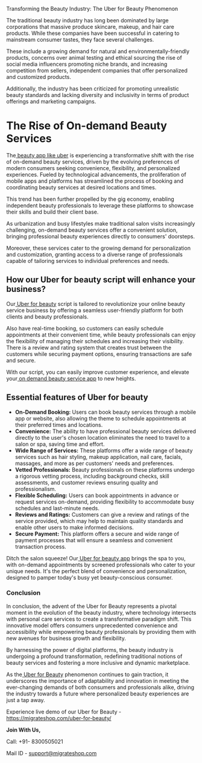Transforming the Beauty Industry: The Uber for Beauty Phenomenon

The traditional beauty industry has long been dominated by large corporations that massive produce skincare, makeup, and hair care products. While these companies have been successful in catering to mainstream consumer tastes, they face several challenges.

 These include a growing demand for natural and environmentally-friendly products, concerns over animal testing and ethical sourcing the rise of social media influencers promoting niche brands, and increasing competition from sellers, independent companies that offer personalized and customized products. 

Additionally, the industry has been criticized for promoting unrealistic beauty standards and lacking diversity and inclusivity in terms of product offerings and marketing campaigns.

# The Rise of On-demand Beauty Services
The[ beauty app like uber](https://migrateshop.com/uber-for-beauty/) is experiencing a transformative shift with the rise of on-demand beauty services, driven by the evolving preferences of modern consumers seeking convenience, flexibility, and personalized experiences. Fueled by technological advancements, the proliferation of mobile apps and platforms has streamlined the process of booking and coordinating beauty services at desired locations and times. 

This trend has been further propelled by the gig economy, enabling independent beauty professionals to leverage these platforms to showcase their skills and build their client base. 

As urbanization and busy lifestyles make traditional salon visits increasingly challenging, on-demand beauty services offer a convenient solution, bringing professional beauty experiences directly to consumers' doorsteps.

Moreover, these services cater to the growing demand for personalization and customization, granting access to a diverse range of professionals capable of tailoring services to individual preferences and needs.

## How our Uber for beauty script will enhance your business?
Our[ Uber for beauty](https://migrateshop.com/uber-for-beauty/) script is tailored to revolutionize your online beauty service business by offering a seamless user-friendly platform for both clients and beauty professionals.

Also have real-time booking, so customers can easily schedule appointments at their convenient time, while beauty professionals can enjoy the flexibility of managing their schedules and increasing their visibility. There is a review and rating system that creates trust between the customers while securing payment options, ensuring transactions are safe and secure.

With our script, you can easily improve customer experience, and elevate your[ on demand beauty service app](https://migrateshop.com/uber-for-beauty/) to new heights.

## Essential features of Uber for beauty
* **On-Demand Booking:** Users can book beauty services through a mobile app or website, also allowing the theme to schedule appointments at their preferred times and locations.
* **Convenience:** The ability to have professional beauty services delivered directly to the user's chosen location eliminates the need to travel to a salon or spa, saving time and effort.
* **Wide Range of Services:** These platforms offer a wide range of beauty services such as hair styling, makeup application, nail care, facials, massages, and more as per customers' needs and preferences.
* **Vetted Professionals:** Beauty professionals on these platforms undergo a rigorous vetting process, including background checks, skill assessments, and customer reviews ensuring quality and professionalism.
* **Flexible Scheduling:** Users can book appointments in advance or request services on-demand, providing flexibility to accommodate busy schedules and last-minute needs.
* **Reviews and Ratings:** Customers can give a review and ratings of the service provided, which may help to maintain quality standards and enable other users to make informed decisions.
* **Secure Payment:** This platform offers a secure and wide range of payment processes that will ensure a seamless and convenient transaction process.

Ditch the salon squeeze! Our[ Uber for beauty app](https://migrateshop.com/uber-for-beauty/) brings the spa to you, with on-demand appointments by screened professionals who cater to your unique needs. It's the perfect blend of convenience and personalization, designed to pamper today's busy yet beauty-conscious consumer.

### Conclusion
In conclusion, the advent of the Uber for Beauty represents a pivotal moment in the evolution of the beauty industry, where technology intersects with personal care services to create a transformative paradigm shift. This innovative model offers consumers unprecedented convenience and accessibility while empowering beauty professionals by providing them with new avenues for business growth and flexibility. 

By harnessing the power of digital platforms, the beauty industry is undergoing a profound transformation, redefining traditional notions of beauty services and fostering a more inclusive and dynamic marketplace. 

As the[ Uber for Beauty](https://migrateshop.com/uber-for-beauty/) phenomenon continues to gain traction, it underscores the importance of adaptability and innovation in meeting the ever-changing demands of both consumers and professionals alike, driving the industry towards a future where personalized beauty experiences are just a tap away.

Experience live demo of our Uber for Beauty - https://migrateshop.com/uber-for-beauty/

**Join With Us,**

Call: +91- 8300505021

Mail ID - [support@migrateshop.com](mailto:support@migrateshop.com)
